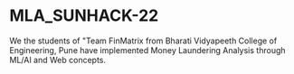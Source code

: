 # MLA_SUNHACK-22
We the students of "Team FinMatrix from Bharati Vidyapeeth College of Engineering, Pune have implemented Money Laundering Analysis through ML/AI and Web concepts. 
